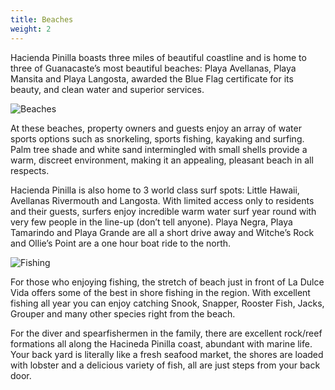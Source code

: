 ```yaml
---
title: Beaches
weight: 2
---
```

Hacienda Pinilla boasts three miles of beautiful coastline and is home to three of Guanacaste’s most beautiful beaches: Playa Avellanas, Playa Mansita and Playa Langosta, awarded the Blue Flag certificate for its beauty, and clean water and superior services.

![Beaches](/images/pages/05.jpg)

At these beaches, property owners and guests enjoy an array of water sports options such as snorkeling, sports fishing, kayaking and surfing. Palm tree shade and white sand intermingled with small shells provide a warm, discreet environment, making it an appealing, pleasant beach in all respects.

Hacienda Pinilla is also home to 3 world class surf spots: Little Hawaii, Avellanas Rivermouth and Langosta. With limited access only to residents and their guests, surfers enjoy incredible warm water surf year round with very few people in the line-up (don’t tell anyone). Playa Negra, Playa Tamarindo and Playa Grande are all a short drive away and Witche’s Rock and Ollie’s Point are a one hour boat ride to the north.

![Fishing](/images/pages/fishing.jpg)

For those who enjoying fishing, the stretch of beach just in front of La Dulce Vida offers some of the best in shore fishing in the region. With excellent fishing all year you can enjoy catching Snook, Snapper, Rooster Fish, Jacks, Grouper and many other species right from the beach.

For the diver and spearfishermen in the family, there are excellent rock/reef formations all along the Hacineda Pinilla coast, abundant with marine life. Your back yard is literally like a fresh seafood market, the shores are loaded with lobster and a delicious variety of fish, all are just steps from your back door.
